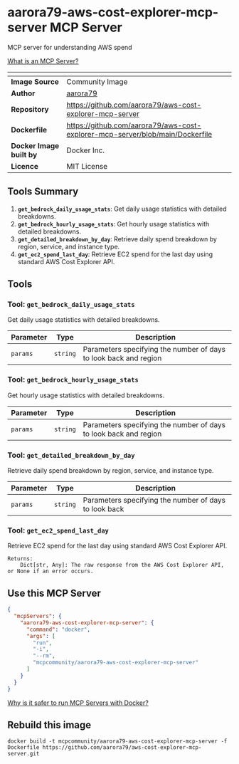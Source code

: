 # aarora79-aws-cost-explorer-mcp-server MCP Server

MCP server for understanding AWS spend

[What is an MCP Server?](https://www.anthropic.com/news/model-context-protocol)

| <!-- --> | <!-- --> |
|-----------|---------|
| **Image Source** | Community Image |
| **Author** | [aarora79](https://github.com/aarora79) |
| **Repository** | https://github.com/aarora79/aws-cost-explorer-mcp-server |
| **Dockerfile** | https://github.com/aarora79/aws-cost-explorer-mcp-server/blob/main/Dockerfile |
| **Docker Image built by** | Docker Inc. |
| **Licence** | MIT License |

## Tools Summary

 1. **`get_bedrock_daily_usage_stats`**: Get daily usage statistics with detailed breakdowns.
 1. **`get_bedrock_hourly_usage_stats`**: Get hourly usage statistics with detailed breakdowns.
 1. **`get_detailed_breakdown_by_day`**: Retrieve daily spend breakdown by region, service, and instance type.
 1. **`get_ec2_spend_last_day`**: Retrieve EC2 spend for the last day using standard AWS Cost Explorer API.

## Tools

### Tool: **`get_bedrock_daily_usage_stats`**

Get daily usage statistics with detailed breakdowns.

| Parameter | Type | Description |
| - | - | - |
| `params` | `string` | Parameters specifying the number of days to look back and region |

### Tool: **`get_bedrock_hourly_usage_stats`**

Get hourly usage statistics with detailed breakdowns.

| Parameter | Type | Description |
| - | - | - |
| `params` | `string` | Parameters specifying the number of days to look back and region |

### Tool: **`get_detailed_breakdown_by_day`**

Retrieve daily spend breakdown by region, service, and instance type.

| Parameter | Type | Description |
| - | - | - |
| `params` | `string` | Parameters specifying the number of days to look back |

### Tool: **`get_ec2_spend_last_day`**

Retrieve EC2 spend for the last day using standard AWS Cost Explorer API.

    Returns:
        Dict[str, Any]: The raw response from the AWS Cost Explorer API, or None if an error occurs.

## Use this MCP Server

```json
{
  "mcpServers": {
    "aarora79-aws-cost-explorer-mcp-server": {
      "command": "docker",
      "args": [
        "run",
        "-i",
        "--rm",
        "mcpcommunity/aarora79-aws-cost-explorer-mcp-server"
      ]
    }
  }
}
```

[Why is it safer to run MCP Servers with Docker?](https://www.docker.com/blog/the-model-context-protocol-simplifying-building-ai-apps-with-anthropic-claude-desktop-and-docker/)

## Rebuild this image

```console
docker build -t mcpcommunity/aarora79-aws-cost-explorer-mcp-server -f Dockerfile https://github.com/aarora79/aws-cost-explorer-mcp-server.git
```

